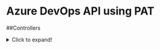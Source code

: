# Azure DevOps API using PAT

##Controllers
<details>
  <summary>Click to expand!</summary>  
  ![Image of Controllers](https://raw.githubusercontent.com/yesadahmed/DevOps/master/PowerBuildToolDevOpsAPI/devopsapi_controller.PNG)
</details>
